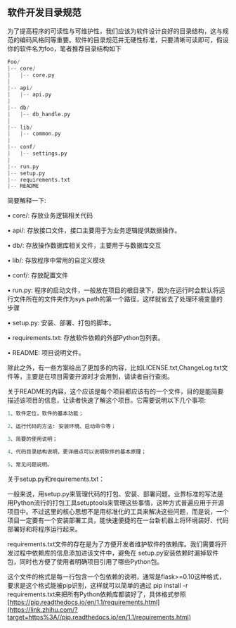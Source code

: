 ## 软件开发目录规范

为了提高程序的可读性与可维护性，我们应该为软件设计良好的目录结构，这与规范的编码风格同等重要。软件的目录规范并无硬性标准，只要清晰可读即可，假设你的软件名为foo，笔者推荐目录结构如下

```python
Foo/
|-- core/
|   |-- core.py
|
|-- api/
|   |-- api.py
|
|-- db/
|   |-- db_handle.py
|
|-- lib/
|   |-- common.py
|
|-- conf/
|   |-- settings.py
|
|-- run.py
|-- setup.py
|-- requirements.txt
|-- README
```

简要解释一下:

 • core/: 存放业务逻辑相关代码

 • api/: 存放接口文件，接口主要用于为业务逻辑提供数据操作。

 • db/: 存放操作数据库相关文件，主要用于与数据库交互

 • lib/: 存放程序中常用的自定义模块

 • conf/: 存放配置文件

 • run.py: 程序的启动文件，一般放在项目的根目录下，因为在运行时会默认将运行文件所在的文件夹作为sys.path的第一个路径，这样就省去了处理环境变量的步骤

 • setup.py: 安装、部署、打包的脚本。

 • requirements.txt: 存放软件依赖的外部Python包列表。

 • README: 项目说明文件。

除此之外，有一些方案给出了更加多的内容，比如LICENSE.txt,ChangeLog.txt文件等，主要是在项目需要开源时才会用到，请读者自行查阅。

关于README的内容，这个应该是每个项目都应该有的一个文件，目的是能简要描述该项目的信息，让读者快速了解这个项目。它需要说明以下几个事项:

```python
1、软件定位，软件的基本功能；

2、运行代码的方法: 安装环境、启动命令等；

3、简要的使用说明；

4、代码目录结构说明，更详细点可以说明软件的基本原理；

5、常见问题说明。
```

关于setup.py和requirements.txt：

一般来说，用setup.py来管理代码的打包、安装、部署问题。业界标准的写法是用Python流行的打包工具setuptools来管理这些事情，这种方式普遍应用于开源项目中。不过这里的核心思想不是用标准化的工具来解决这些问题，而是说，一个项目一定要有一个安装部署工具，能快速便捷的在一台新机器上将环境装好、代码部署好和将程序运行起来。

requirements.txt文件的存在是为了方便开发者维护软件的依赖库。我们需要将开发过程中依赖库的信息添加进该文件中，避免在 setup.py安装依赖时漏掉软件包，同时也方便了使用者明确项目引用了哪些Python包。

这个文件的格式是每一行包含一个包依赖的说明，通常是flask>=0.10这种格式，要求是这个格式能被pip识别，这样就可以简单的通过 pip install -r requirements.txt来把所有Python依赖库都装好了，具体格式参照[https://pip.readthedocs.io/en/1.1/requirements.html](https://link.zhihu.com/?target=https%3A//pip.readthedocs.io/en/1.1/requirements.html)

